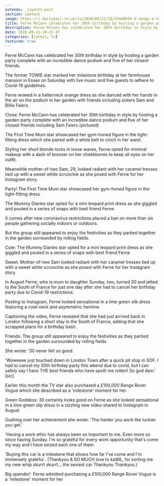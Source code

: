 ```yaml
---
extends: _layouts.post
section: content
image: https://i.dailymail.co.uk/1s/2020/09/21/18/33448694-0-image-a-28_1600710966697.jpg 
title: Ferne McCann celebrates her 30th birthday by hosting a garden party 
description: Ferne McCann has celebrated her 30th birthday in style by hosting a garden party complete with an incredible dance podium and five of her closest friends. 
date: 2020-09-21-19-23-47 
categories: [latest, tv] 
featured: true 
--- 
```

Ferne McCann has celebrated her 30th birthday in style by hosting a garden party complete with an incredible dance podium and five of her closest friends. 

The former TOWIE star marked her milestone birthday at her farmhouse mansion in Essex on Saturday with live music and five guests to adhere to Covid-19 guidelines. 

Ferne wowed in a halterneck orange dress as she danced with her hands in the air on the podium in her garden with friends including sisters Sam and Billie Faiers. 

Close: Ferne McCann has celebrated her 30th birthday in style by hosting a garden party complete with an incredible dance podium and five of her closest friends including Sam Faiers (pictured) 

The First Time Mum star showcased her gym-honed figure in the tight-fitting dress which she paired with a white belt to cinch in her waist. 

Styling her short blonde locks in loose waves, Ferne opted for minimal makeup with a dash of bronzer on her cheekbones to keep all eyes on her outfit. 

Meanwhile mother-of-two Sam, 29, looked radiant with her caramel tresses tied up with a sweet white scrunchie as she posed with Ferne for her Instagram story. 

Party! The First Time Mum star showcased her gym-honed figure in the tight-fitting dress 

The Mummy Diaries star opted for a mini leopard print dress as she giggled and pouted in a series of snaps with best friend Ferne. 

It comes after new coronavirus restrictions placed a ban on more than six people gathering socially indoors or outdoors. 

But the group still appeared to enjoy the festivities as they partied together in the garden surrounded by rolling fields. 

Cute: The Mummy Diaries star opted for a mini leopard print dress as she giggled and pouted in a series of snaps with best friend Ferne

Sweet: Mother-of-two Sam looked radiant with her caramel tresses tied up with a sweet white scrunchie as she posed with Ferne for her Instagram story

In August Ferne, who is mum to daughter Sunday, two, turned 30 and jetted to the South of France for just one day after she had to cancel her birthday party due to Covid-19 restrictions. 

Posting to Instagram, Ferne looked sensational in a lime green silk dress featuring a cowl neck and asymmetric hemline. 

Captioning the video, Ferne revealed that she had just arrived back in London following a short stay in the South of France, adding that she scrapped plans for a birthday bash.

Friends: The group still appeared to enjoy the festivities as they partied together in the garden surrounded by rolling fields

She wrote: '30 never felt so good.

'Woweeee just touched down in London Town after a quick pit stop in SOF. I had to cancel my 30th birthday party this wkend due to covid, but I can safely say I have THE best friends who have spoilt me rotten! So god dam.' [sic]

Earlier this month the TV star also purchased a £100,000 Range Rover Vogue which she described as a 'milestone' moment for her.  

Green Goddess: 30 certainly looks good on Ferne as she looked sensational in a lime green slip dress in a sizzling new video shared to Instagram in August 

Gushing over her achievement she wrote: 'The harder you work the luckier you get.'  

'Having a work ethic has always been so important to me. Even more so since having Sunday. I'm so grateful for every work opportunity that's come my way and I have seized each one of them. 

'Buying this car is a milestone that shows how far I've come and I'm immensely grateful . (Thankyou & SO MUCH love to kai88_ for sorting me my new whip skurrt skurrt....the sexiest car Thankyou Thankyou.)

Big spender!  Ferne admitted purchasing a £100,000 Range Rover Vogue is a 'milestone' moment for her


